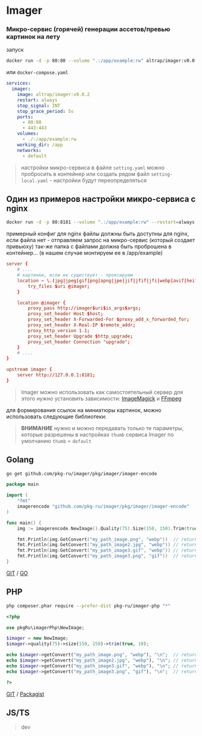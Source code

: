 # Imager
### Микро-сервис (горячей) генерации ассетов/превью картинок на лету

запуск

```bash
docker run -d -p 80:80 --volume ".:/app/example:rw" altrap/imager:v0.0.2
```

или `docker-compose.yaml`

```yaml
services:
  imager:
    image: altrap/imager:v0.0.2
    restart: always
    stop_signal: INT
    stop_grace_period: 5s
    ports:
      - 80:80
      - 443:443
    volumes:
      - ./:/app/example:rw
    working_dir: /app
    networks:
      - default
```

> настройки микро-сервиса в файле `setting.yaml`
> можно пробросить в контейнер или создать рядом файл `setting-local.yaml` - настройки будут переопределяться

## Один из примеров настройки микро-сервиса с nginx

```bash
docker run -d -p 80:8181 --volume ".:/app/example:rw" --restart=always altrap/imager:v0.0.2
```

примерный конфиг для nginx
файлы должны быть доступны для nginx, если файла нет - отправляем запрос на микро-сервис (который создает привьюху)
так-же папка с файлами должна быть проброшена в контейнер... (в нашем случае монтируем ее в /app/example)

```conf
server {
	# ....
	# картинки, если не существует - проксируем
	location ~ \.(jpg|jpeg|gif|png|apng|jpe|jif|jfif|jfi|webp|avif|heif|heic)$ {
		try_files $uri @imager;
	}

	location @imager {
		proxy_pass http://imager$uri$is_args$args;
		proxy_set_header Host $host;
		proxy_set_header X-Forwarded-For $proxy_add_x_forwarded_for;
		proxy_set_header X-Real-IP $remote_addr;
		proxy_http_version 1.1;
		proxy_set_header Upgrade $http_upgrade;
		proxy_set_header Connection "upgrade";
	}
	# ....
}

upstream imager {
    server http://127.0.0.1:8181;
}
```

> Imager можно использовать как самостоятельный сервер
> для этого нужно установить зависимости: [ImageMagick](https://imagemagick.org/script/download.php) и [FFmpeg](https://ffmpeg.org/download.html)

для формирования ссылок на миниатюры картинок, можно использовать следующие библиотеки:

> **ВНИМАНИЕ**
> нужно и можно передавать только те параметры,
> которые разрешены в настройках `thumb` сервиса Imager
> по умолчанию `thumb` = `default`

## Golang

```bash
go get github.com/pkg-ru/imager/pkg/imager/imager-encode
```

```go
package main

import (
	"fmt"
	imagerencode "github.com/pkg-ru/imager/pkg/imager/imager-encode"
)

func main() {
	img := imagerencode.NewImage().Quality(75).Size(150, 150).Trim(true, 10, nil)

	fmt.Println(img.GetConvert("my_path_image.png", "webp"))  // return: my_path_image/DqcECgCWSwoAlg.webp
	fmt.Println(img.GetConvert("my_path_image2.jpg", "webp")) // return: my_path_image2/DqcBCgCWSwoAlg.webp
	fmt.Println(img.GetConvert("my_path_image3.gif", "webp")) // return: my_path_image3/DqcDCgCWSwoAlg.webp
	fmt.Println(img.GetConvert("my_path_image3.png", "gif"))  // return: my_path_image3/DqcEAwCWSwoAlg.gif
}
```

[GIT](https://github.com/pkg-ru/imager/tree/master/pkg/imager/imager-encode) / [GO](https://pkg.go.dev/github.com/pkg-ru/imager/pkg/imager/imager-encode)

## PHP

```bash
php composer.phar require --prefer-dist pkg-ru/imager-php "*"
```

```php
<?php

use pkgRu\imagerPhp\NewImage;

$imager = new NewImage;
$imager->quality(75)->size(150, 150)->trim(true, 10);

echo $imager->getConvert("my_path_image.png", "webp"), "\n";  // return: my_path_image/DqcECgCWSwoAlg.webp
echo $imager->getConvert("my_path_image2.jpg", "webp"), "\n"; // return: my_path_image2/DqcBCgCWSwoAlg.webp
echo $imager->getConvert("my_path_image3.gif", "webp"), "\n"; // return: my_path_image3/DqcDCgCWSwoAlg.webp
echo $imager->getConvert("my_path_image3.png", "gif"), "\n";  // return: my_path_image3/DqcEAwCWSwoAlg.gif

?>
```

[GIT](https://github.com/pkg-ru/imager-php) / [Packagist](https://packagist.org/packages/pkg-ru/imager-php)

## JS/TS

> dev

